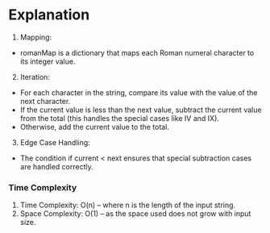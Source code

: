 # Explanation
1. Mapping:
- romanMap is a dictionary that maps each Roman numeral character to its integer value.
2. Iteration:
- For each character in the string, compare its value with the value of the next character.
- If the current value is less than the next value, subtract the current value from the total (this handles the special cases like IV and IX).
- Otherwise, add the current value to the total.
3. Edge Case Handling:
- The condition if current < next ensures that special subtraction cases are handled correctly.

### Time Complexity
1. Time Complexity: O(n) – where n is the length of the input string.
2. Space Complexity: O(1) – as the space used does not grow with input size.